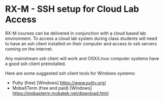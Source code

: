 # RX-M - SSH setup for Cloud Lab Access

RX-M courses can be delivered in conjunction with a cloud based lab environment. To access a cloud lab 
system during class students will need to have an ssh client installed on their computer and access to
ssh servers running on the internet. 

Any mainstream ssh client will work and OSX/Linux computer systems have a good ssh client preinstalled. 

Here are some suggested ssh client tools for Windows systems:

- Putty (free) [Windows] https://www.putty.org/
- MobaXTerm (free and paid) [Windows] https://mobaxterm.mobatek.net/download.html

